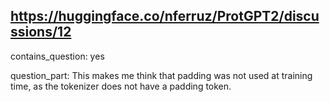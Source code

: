 ## https://huggingface.co/nferruz/ProtGPT2/discussions/12

contains_question: yes

question_part: This makes me think that padding was not used at training time, as the tokenizer does  not have a padding token.